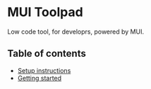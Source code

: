 # MUI Toolpad

Low code tool, for developrs, powered by MUI.

## Table of contents

- [Setup instructions](./setup.md)
- [Getting started](./getting-started.md)

